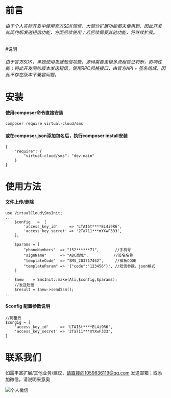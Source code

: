 # 前言
###### 由于个人实际开发中使用官方SDK短信，大部分扩展功能都未使用到，因此开发此简约版发送短信功能，方面后续使用；若后续需要其他功能，将继续扩展。
#说明
###### 由于官方SDK，单独使用发送短信功能，源码需要走很多流程验证判断，影响性能；特此开发简约版本发送短信，使用RPC风格接口，由官方API + 签名组成，因此不存在版本不兼容问题。
# 安装
#### 使用composer命令直接安装
```
composer require virtual-cloud/sms
```
#### 或在composer.json添加包名后，执行composer install安装
```
{
    "require": {
        "virtual-cloud/sms": "dev-main"
    }
}
```

# 使用方法
#### 文件上传/删除
```
use VirtualCloud\SmsInit;
...
    $config   =  [
        'access_key_id'     => 'LTAI5t****EL4i9R6',
        'access_key_secret' => '2Ta711***mYXwF333',
    ];
    
    $params = [
        "phoneNumbers"  => "152******71",       //手机号
        "signName"      => "ABC商城",           //签名名称
        "templateCode"  => "SMS_203717462",     //模板CODE
        "templateParam" => '{"code":"123456"}', //短信参数，json格式
    ]
    
    $new    = SmsInit::make(Ali,$config,$params);
    //发送短信
    $result = $new->sendSsm();
...
```
#### $config 配置参数说明
```
//阿里云
$congig = [
    'access_key_id'     => 'LTAI5t****EL4i9R6',
    'access_key_secret' => '2Ta711***mYXwF333',
]
```
# 联系我们
如需丰富扩展/其他业务/建议，请直接向1059636119@qq.com 发送邮箱；或添加微信，请说明来意奥




![个人微信](http://xiaonarun.oss-cn-beijing.aliyuncs.com/wx.jpg?x-oss-process=image/resize,m_fixed,h_340,w_300)
